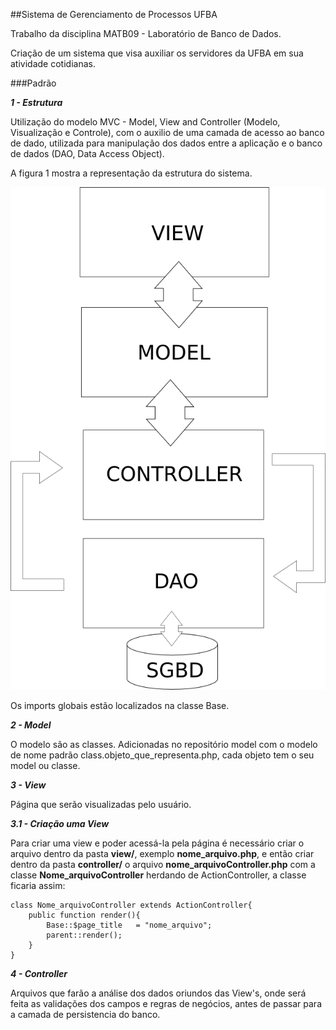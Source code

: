 ##Sistema de Gerenciamento de Processos UFBA

Trabalho da disciplina MATB09 - Laboratório de Banco de Dados.

Criação de um sistema que visa auxiliar os servidores da UFBA em sua atividade cotidianas.

###Padrão

***1 - Estrutura***

Utilização do modelo MVC - Model, View and Controller (Modelo, Visualização e Controle), com o auxilio de uma camada de acesso ao banco de dado, utilizada para manipulação dos dados entre a aplicação e o banco de dados (DAO, Data Access Object).

A figura 1 mostra a representação da estrutura do sistema.

![estrutura](public/img/estrutura.png "Figura 1 - Representação da estrutura do sistema.")

Os imports globais estão localizados na classe Base.

***2 - Model***

O modelo são as classes. Adicionadas no repositório model com o modelo de nome padrão class.objeto_que_representa.php, cada objeto tem o seu model ou classe.

***3 - View***

Página que serão visualizadas pelo usuário.

***3.1 - Criação uma View***

Para criar uma view e poder acessá-la pela página é necessário criar o arquivo dentro da pasta **view/**, exemplo **nome_arquivo.php**, e então criar dentro da pasta **controller/** o arquivo **nome_arquivoController.php** com a classe **Nome_arquivoController** herdando de ActionController, a classe ficaria assim: 

<pre><code>class Nome_arquivoController extends ActionController{
    public function render(){
        Base::$page_title   = "nome_arquivo";
        parent::render();
    }
}</code></pre>

***4 - Controller***

Arquivos que farão a análise dos dados oriundos das View's, onde será feita as validações dos campos e regras de negócios, antes de passar para a camada de persistencia do banco.
